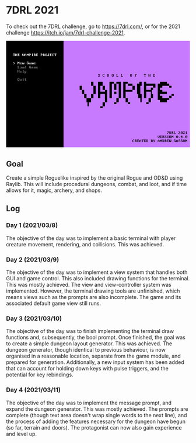 # 7DRL 2021
To check out the 7DRL challenge, go to <https://7drl.com/>, or for the 2021 challenge <https://itch.io/jam/7drl-challenge-2021>.

![Screenshot of the Main Menu](https://github.com/andrewgasson/roguelike-7drl-2021/blob/main/Document/Screenshot/Day4MainMenu.png)

## Goal
Create a simple Roguelike inspired by the original Rogue and OD&D using Raylib. This will include procedural dungeons, combat, and loot, and if time allows for it, magic, archery, and shops.

## Log
### Day 1 (2021/03/8)
The objective of the day was to implement a basic terminal with player creature movement, rendering, and collisions. This was achieved.

### Day 2 (2021/03/9)
The objective of the day was to implement a view system that handles both GUI and game control. This also included drawing functions for the terminal. This was mostly achieved. The view and view-controller system was implemented. However, the terminal drawing tools are unfinished, which means views such as the prompts are also incomplete. The game and its associated default game view still runs.

### Day 3 (2021/03/10)
The objective of the day was to finish implementing the terminal draw functions and, subsequently, the bool prompt. Once finished, the goal was to create a simple dungeon layout generator. This was achieved. The dungeon generator, though identical to previous behaviour, is now organised in a reasonable location, separate from the game module, and prepared for generation. Additionally, a new input system has been added that can account for holding down keys with pulse triggers, and the potential for key rebindings.

### Day 4 (2021/03/11)
The objective of the day was to implement the message prompt, and expand the dungeon generator. This was mostly achieved. The prompts are complete (though text area doesn't wrap single words to the next line), and the process of adding the features necessary for the dungeon have begun (so far, terrain and doors). The protagonist can now also gain experience and level up.
